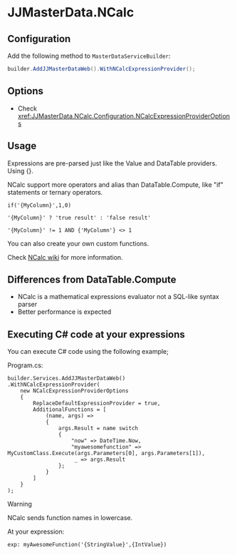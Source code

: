 # JJMasterData.NCalc

## Configuration
Add the following method to `MasterDataServiceBuilder`:
```cs
builder.AddJJMasterDataWeb().WithNCalcExpressionProvider();
```

## Options
- Check <xref:JJMasterData.NCalc.Configuration.NCalcExpressionProviderOptions>

## Usage
Expressions are pre-parsed just like the Value and DataTable providers. Using {}.

NCalc support more operators and alias than DataTable.Compute, like "if" statements or ternary operators.

```
if('{MyColumn}',1,0)
```

```
'{MyColumn}' ? 'true result' : 'false result'
```

```
'{MyColumn}' != 1 AND {'MyColumn'} <> 1
```

You can also create your own custom functions.

Check [NCalc wiki](https://github.com/ncalc/ncalc/wiki) for more information.

## Differences from DataTable.Compute
- NCalc is a mathematical expressions evaluator not a SQL-like syntax parser
- Better performance is expected

## Executing C# code at your expressions
You can execute C# code using the following example;

Program.cs:

```
builder.Services.AddJJMasterDataWeb()
.WithNCalcExpressionProvider(
    new NCalcExpressionProviderOptions
    {
        ReplaceDefaultExpressionProvider = true,
        AdditionalFunctions = [
            (name, args) =>
            {
                args.Result = name switch
                {
                    "now" => DateTime.Now,
                    "myawesomefunction" => MyCustomClass.Execute(args.Parameters[0], args.Parameters[1]),
                     _ => args.Result
                };
            }
        ]
    }
);

```

> [!WARNING] 
> NCalc sends function names in lowercase.

At your expression:
```
exp: myAwesomeFunction('{StringValue}',{IntValue})
```
